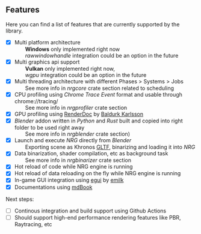 ## Features

Here you can find a list of features that are currently supported by the library.

- [x] Multi platform architecture \
      &emsp;&emsp;**Windows** only implemented right now \
      &emsp;&emsp;_rawwindowhandle_ integration could be an option in the future
- [x] Multi graphics api support \
      &emsp;&emsp;**Vulkan** only implemented right now, \
      &emsp;&emsp;_wgpu_ integration could be an option in the future
- [x] Multi threading architecture with different Phases > Systems > Jobs \
      &emsp;&emsp;See more info in _nrgcore_ crate section related to scheduling
- [x] CPU profiling using _Chrome Trace Event_ format and usable through chrome://tracing/ \
      &emsp;&emsp;See more info in _nrgprofiler_ crate section
- [x] GPU profiling using [RenderDoc](https://renderdoc.org/) by [Baldurk Karlsson](https://twitter.com/baldurk)
- [x] _Blender_ addon written in _Python_ and _Rust_ built and copied into right folder to be used right away \
      &emsp;&emsp;See more info in _nrgblender_ crate section)
- [x] Launch and execute _NRG_ directly from _Blender_ \
      &emsp;&emsp;Exporting scene as Khronos [GLTF](https://www.khronos.org/gltf/), binarizing and loading it into _NRG_
- [x] Data binarization, shader compilation, etc as background task \
      &emsp;&emsp;See more info in _nrgbinarizer_ crate section
- [x] Hot reload of code while NRG engine is running 
- [x] Hot reload of data reloading on the fly while NRG engine is running  
- [x] In-game GUI integration using [egui](https://github.com/emilk/egui) by [emilk](https://twitter.com/ernerfeldt)
- [x] Documentations using [mdBook](https://rust-lang.github.io/mdBook/)

Next steps:
- [ ] Continous integration and build support using Github Actions 
- [ ] Should support high-end performance rendering features like PBR, Raytracing, etc